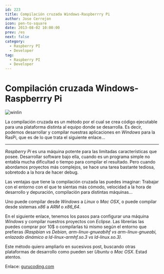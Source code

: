 ```yaml
---
id: 223
title: Compilación cruzada Windows-Raspberrry Pi
author: Jose Cerrejon
icon: pen-to-square
date: 2013-08-02 10:00:00
prev: /es
next: false
category:
  - Raspberry PI
  - Developer
tag:
  - Raspberry PI
  - Developer
---
```


# Compilación cruzada Windows-Raspberrry Pi

![winlin](/images/winlin.jpg)

La compilación cruzada es un método por el cual se crea código ejecutable para una plataforma distinta al equipo donde se desarrolla. Es decir, podemos desarrollar y compilar nuestras aplicaciones en *Windows* para la RasPi, que es de lo que trata el siguiente enlace...

- - -
*Raspberry Pi* es una máquina potente para las limitadas características que posee. Desarrollar software bajo ella, cuando es un programa simple no entabla mucha dificultad o tiempo para compilar el resultado. Pero cuando abordamos proyectos más complejos, se hace una tarea bastante tediosa, sobretodo a la hora de hacer debug.

Las ventajas que tiene la compilación cruzada las puedes imaginar: Trabajar con el entorno con el que te sientas más cómodo, velocidad a la hora de desarrollo y depuración, compilación para distintas máquinas...

Uno puede compilar desde *Windows* a *Linux* o *Mac OSX*, o puede compilar desde sistemas *x86* a *ARM* o *x86_64*.

En el siguiente enlace, tenemos los pasos para configurar una máquina *Windows* y compilar nuestros proyectos con *Eclipse*. Las librerías las puedes comprar por 10$ o compilarlas tú mismo según el entorno que prefieras *(Raspbian vs Debian, arm-linux-gnueabihf vs arm-linux-gnueabi, enlazado dinámico a ld-linux-armhf.so.3 vs ld-linux.so.3).*

Este método quiero ampliarlo en sucesivos post, buscando otras plataformas de desarrollo como pueden ser *Ubuntu* o *Mac OSX*. Estad atentos.

Enlace: [gurucoding.com](http://www.gurucoding.com/en/rpi_cross_compiler/index.php)